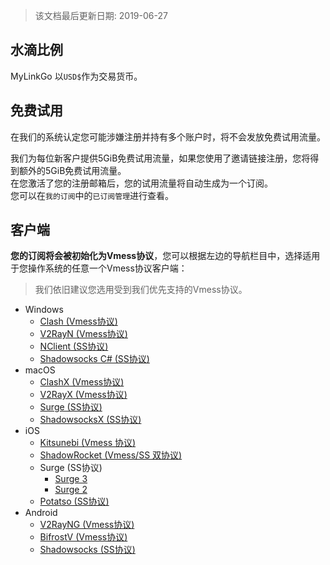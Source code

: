 > 该文档最后更新日期: 2019-06-27

## 水滴比例

MyLinkGo 以`USD$`作为交易货币。

## 免费试用

<p class="tip">在我们的系统认定您可能涉嫌注册并持有多个账户时，将不会发放免费试用流量。</p>

我们为每位新客户提供5GiB免费试用流量，如果您使用了邀请链接注册，您将得到额外的5GiB免费试用流量。<br/>
在您激活了您的注册邮箱后，您的试用流量将自动生成为一个订阅。<br/>
您可以在`我的订阅`中的`已订阅管理`进行查看。


## 客户端

**您的订阅将会被初始化为Vmess协议**，您可以根据左边的导航栏目中，选择适用于您操作系统的任意一个Vmess协议客户端：


> 我们依旧建议您选用受到我们优先支持的Vmess协议。

- Windows
	- [Clash (Vmess协议)](/windows/clash)
	- [V2RayN (Vmess协议)](/windows/v2rayn) 
	- [NClient (SS协议)](/windows/nclient)
	- [Shadowsocks C# (SS协议)](/windows/shadowsocks)
- macOS
	- [ClashX (Vmess协议)](/macos/clashx)
	- [V2RayX (Vmess协议)](/macos/v2rayx)
	- [Surge (SS协议)](/macos/surge)
	- [ShadowsocksX (SS协议)](/macos/shadowsocksx)
- iOS
	- [Kitsunebi (Vmess 协议)](/ios/kitsunebi) 
	- [ShadowRocket (Vmess/SS 双协议)](/ios/shadowrocket)
	- Surge (SS协议)
		- [Surge 3](/ios/surge3)
		- [Surge 2](/ios/surge2)
	- [Potatso (SS协议)](/ios/potatso)
- Android
	- [V2RayNG (Vmess协议)](/android/v2rayng)
	- [BifrostV (Vmess协议)](/android/bifrostv)
	- [Shadowsocks (SS协议)](/android/shadowsocks)
